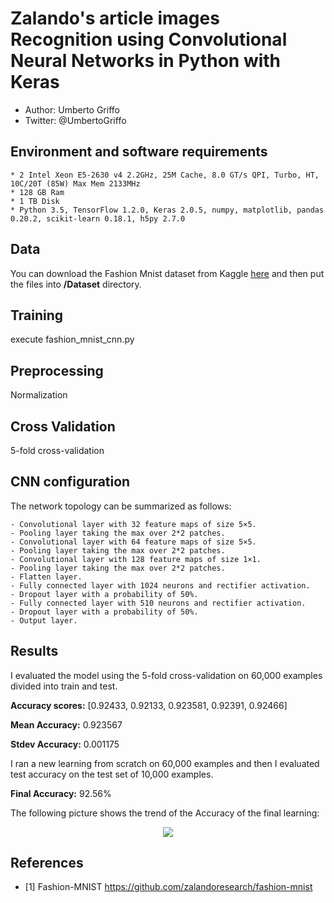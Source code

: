 # Zalando's article images Recognition using Convolutional Neural Networks in Python with Keras

* Author: Umberto Griffo
* Twitter: @UmbertoGriffo

## Environment and software requirements
	
	* 2 Intel Xeon E5-2630 v4 2.2GHz, 25M Cache, 8.0 GT/s QPI, Turbo, HT, 10C/20T (85W) Max Mem 2133MHz
	* 128 GB Ram
	* 1 TB Disk
	* Python 3.5, TensorFlow 1.2.0, Keras 2.0.5, numpy, matplotlib, pandas 0.20.2, scikit-learn 0.18.1, h5py 2.7.0

## Data
You can download the Fashion Mnist dataset from Kaggle <a href="https://www.kaggle.com/zalando-research/fashionmnist">here</a> and then put the files into **/Dataset** directory.
		
## Training
execute fashion_mnist_cnn.py

## Preprocessing
Normalization

## Cross Validation
5-fold cross-validation

## CNN configuration
The network topology can be summarized as follows:

    - Convolutional layer with 32 feature maps of size 5×5.
    - Pooling layer taking the max over 2*2 patches.
    - Convolutional layer with 64 feature maps of size 5×5.
    - Pooling layer taking the max over 2*2 patches.
    - Convolutional layer with 128 feature maps of size 1×1.
    - Pooling layer taking the max over 2*2 patches.
    - Flatten layer.
    - Fully connected layer with 1024 neurons and rectifier activation.
    - Dropout layer with a probability of 50%.
    - Fully connected layer with 510 neurons and rectifier activation.
    - Dropout layer with a probability of 50%.
    - Output layer.

## Results

I evaluated the model using the 5-fold cross-validation on 60,000 examples divided into train and test.

**Accuracy scores:**  [0.92433, 0.92133, 0.923581, 0.92391, 0.92466]

**Mean Accuracy:** 0.923567

**Stdev Accuracy:** 0.001175

I ran a new learning from scratch on 60,000 examples and then I evaluated test accuracy on the test set of 10,000 examples.

**Final Accuracy:** 92.56%

The following picture shows the trend of the Accuracy of the final learning: 
<p align="center">
  <img src="https://github.com/umbertogriffo/Fashion-mnist-cnn-keras/blob/master/Output/model_accuracy_fm_cnn.png"/>
</p>
           
## References

- [1] Fashion-MNIST https://github.com/zalandoresearch/fashion-mnist

